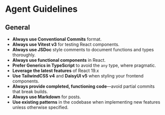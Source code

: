 # Agent Guidelines

## General
- **Always use Conventional Commits** format.
- **Always use Vitest v3** for testing React components.  
- **Always use JSDoc** style comments to document functions and types thoroughly.  
- **Always use functional components** in React.  
- **Prefer Generics in TypeScript** to avoid the `any` type, where pragmatic.  
- **Leverage the latest features** of React 19.x
- **Use TailwindCSS v4** and **DaisyUI v5** when styling your frontend components. 
- **Always provide completed, functioning code**—avoid partial commits that break builds.  
- **Always use Markdown** for posts.
- **Use existing patterns** in the codebase when implementing new features unless otherwise specified.